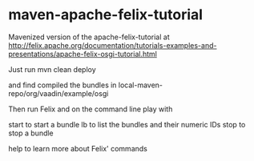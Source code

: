 # maven-apache-felix-tutorial
Mavenized version of the apache-felix-tutorial at http://felix.apache.org/documentation/tutorials-examples-and-presentations/apache-felix-osgi-tutorial.html

Just run
 mvn clean deploy

and find compiled the bundles in 
 local-maven-repo/org/vaadin/example/osgi

Then run Felix and on the command line play with

start <bundlename>
  to start a bundle
lb
  to list the bundles and their numeric IDs
stop <bundle ID>
  to stop a bundle

help
  to learn more about Felix' commands

